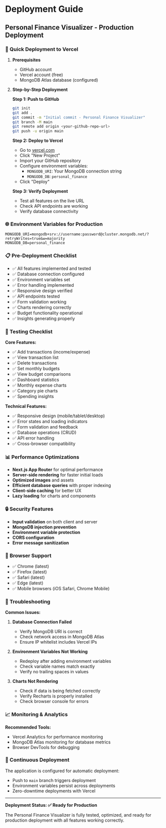 # Deployment Guide

## Personal Finance Visualizer - Production Deployment

### 🚀 Quick Deployment to Vercel

1. **Prerequisites**
   - GitHub account
   - Vercel account (free)
   - MongoDB Atlas database (configured)

2. **Step-by-Step Deployment**

   **Step 1: Push to GitHub**
   ```bash
   git init
   git add .
   git commit -m "Initial commit - Personal Finance Visualizer"
   git branch -M main
   git remote add origin <your-github-repo-url>
   git push -u origin main
   ```

   **Step 2: Deploy to Vercel**
   - Go to [vercel.com](https://vercel.com)
   - Click "New Project"
   - Import your GitHub repository
   - Configure environment variables:
     - `MONGODB_URI`: Your MongoDB connection string
     - `MONGODB_DB`: `personal_finance`
   - Click "Deploy"

   **Step 3: Verify Deployment**
   - Test all features on the live URL
   - Check API endpoints are working
   - Verify database connectivity

### 🌐 Environment Variables for Production

```env
MONGODB_URI=mongodb+srv://username:password@cluster.mongodb.net/?retryWrites=true&w=majority
MONGODB_DB=personal_finance
```

### 📋 Pre-Deployment Checklist

- ✅ All features implemented and tested
- ✅ Database connection configured
- ✅ Environment variables set
- ✅ Error handling implemented
- ✅ Responsive design verified
- ✅ API endpoints tested
- ✅ Form validation working
- ✅ Charts rendering correctly
- ✅ Budget functionality operational
- ✅ Insights generating properly

### 🧪 Testing Checklist

**Core Features:**
- ✅ Add transactions (income/expense)
- ✅ View transaction list
- ✅ Delete transactions
- ✅ Set monthly budgets
- ✅ View budget comparisons
- ✅ Dashboard statistics
- ✅ Monthly expense charts
- ✅ Category pie charts
- ✅ Spending insights

**Technical Features:**
- ✅ Responsive design (mobile/tablet/desktop)
- ✅ Error states and loading indicators
- ✅ Form validation and feedback
- ✅ Database operations (CRUD)
- ✅ API error handling
- ✅ Cross-browser compatibility

### 📊 Performance Optimizations

- **Next.js App Router** for optimal performance
- **Server-side rendering** for faster initial loads
- **Optimized images** and assets
- **Efficient database queries** with proper indexing
- **Client-side caching** for better UX
- **Lazy loading** for charts and components

### 🔒 Security Features

- **Input validation** on both client and server
- **MongoDB injection prevention**
- **Environment variable protection**
- **CORS configuration**
- **Error message sanitization**

### 📱 Browser Support

- ✅ Chrome (latest)
- ✅ Firefox (latest)
- ✅ Safari (latest)
- ✅ Edge (latest)
- ✅ Mobile browsers (iOS Safari, Chrome Mobile)

### 🚨 Troubleshooting

**Common Issues:**

1. **Database Connection Failed**
   - Verify MongoDB URI is correct
   - Check network access in MongoDB Atlas
   - Ensure IP whitelist includes Vercel IPs

2. **Environment Variables Not Working**
   - Redeploy after adding environment variables
   - Check variable names match exactly
   - Verify no trailing spaces in values

3. **Charts Not Rendering**
   - Check if data is being fetched correctly
   - Verify Recharts is properly installed
   - Check browser console for errors

### 📈 Monitoring & Analytics

**Recommended Tools:**
- Vercel Analytics for performance monitoring
- MongoDB Atlas monitoring for database metrics
- Browser DevTools for debugging

### 🔄 Continuous Deployment

The application is configured for automatic deployment:
- Push to `main` branch triggers deployment
- Environment variables persist across deployments
- Zero-downtime deployments with Vercel

---

**Deployment Status: ✅ Ready for Production**

The Personal Finance Visualizer is fully tested, optimized, and ready for production deployment with all features working correctly.

